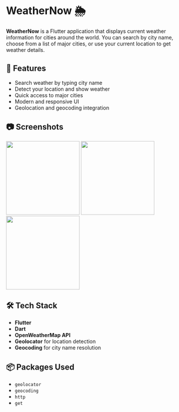 # WeatherNow 🌦️

**WeatherNow** is a Flutter application that displays current weather information for cities around the world. You can search by city name, choose from a list of major cities, or use your current location to get weather details.

## 🚀 Features

- Search weather by typing city name
- Detect your location and show weather
- Quick access to major cities
- Modern and responsive UI
- Geolocation and geocoding integration

## 📷 Screenshots

<img src = "https://github.com/user-attachments/assets/64fade4f-7120-4ff8-9c5f-3a07b353f91d" width = 200>
<img src = "https://github.com/user-attachments/assets/2a4da7f9-d4b4-46fd-a0f5-c562dc50a9b4" width = 200>
<img src = "https://github.com/user-attachments/assets/3823a7fa-bf64-40b7-8473-eee8c4b7d2cd" width = 200>




## 🛠️ Tech Stack

- **Flutter**
- **Dart**
- **OpenWeatherMap API**
- **Geolocator** for location detection
- **Geocoding** for city name resolution

## 📦 Packages Used

- `geolocator`
- `geocoding`
- `http`
- `get`

